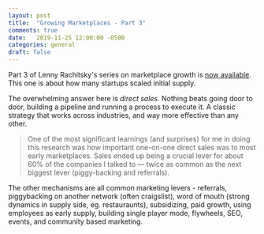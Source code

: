 ```yaml
---
layout: post
title:  "Growing Marketplaces - Part 3"
comments: true
date:   2019-11-25 12:00:00 -0500
categories: general
draft: false
---
```


Part 3 of Lenny Rachitsky's series on marketplace growth is [now available](https://www.lennyrachitsky.com/p/how-to-kickstart-and-scale-a-marketplace-911). This one is about how many startups scaled initial supply. 

The overwhelming answer here is *direct sales*. Nothing beats going door to door, building a pipeline and running a process to execute it. A classic strategy that works across industries, and way more effective than any other. 

> One of the most significant learnings (and surprises) for me in doing this research was how important one-on-one direct sales was to most early marketplaces. Sales ended up being a crucial lever for about 60% of the companies I talked to — twice as common as the next biggest lever (piggy-backing and referrals).

The other mechanisms are all common marketing levers - referrals, piggybacking on another network (often craigslist), word of mouth (strong dynamics in supply side, eg. restauraunts), subsidizing, paid growth, using employees as early supply, building single player mode, flywheels, SEO, events, and community based marketing.